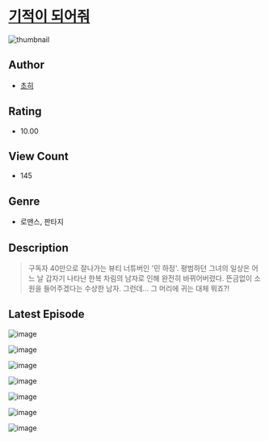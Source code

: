 # [기적이 되어줘](https://comic.naver.com/challenge/list?titleId=810512)
![thumbnail](https://image-comic.pstatic.net/user_contents_data/challenge_comic/2023/05/23/301251/upload_3978139929747284786_480x623.jpeg)

## Author
- [초히](https://comic.naver.com/artistTitle?id=301251)

## Rating
- 10.00

## View Count
- 145

## Genre
- 로맨스, 판타지

## Description
> 구독자 40만으로 잘나가는 뷰티 너튜버인 '민 하정'. 평범하던 그녀의 일상은 어느 날 갑자기 나타난 한복 차림의 남자로 인해 완전히 바뀌어버렸다. 뜬금없이 소원을 들어주겠다는 수상한 남자. 그런데... 그 머리에 귀는 대체 뭐죠?!


## Latest Episode
![image](https://image-comic.pstatic.net/user_contents_data/challenge_comic/2023/05/23/301251/upload_7365695882235438437.jpeg)

![image](https://image-comic.pstatic.net/user_contents_data/challenge_comic/2023/05/23/301251/upload_3689909579348783458.jpeg)

![image](https://image-comic.pstatic.net/user_contents_data/challenge_comic/2023/05/23/301251/upload_7364569987398591801.jpeg)

![image](https://image-comic.pstatic.net/user_contents_data/challenge_comic/2023/05/23/301251/upload_7291999805351487078.jpeg)

![image](https://image-comic.pstatic.net/user_contents_data/challenge_comic/2023/05/23/301251/upload_7090130789066682932.jpeg)

![image](https://image-comic.pstatic.net/user_contents_data/challenge_comic/2023/05/23/301251/upload_7234245989957317733.jpeg)

![image](https://image-comic.pstatic.net/user_contents_data/challenge_comic/2023/05/23/301251/upload_3762022153243408226.jpeg)
